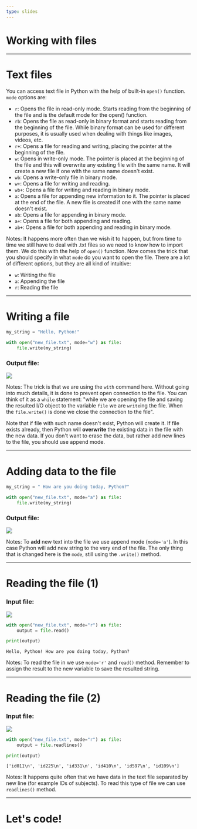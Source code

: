 ```yaml
---
type: slides
---
```


# Working with files

---

# Text files

You can access text file in Python with the help of built-in `open()` function. `mode` options are:

* `r`: Opens the file in read-only mode. Starts reading from the beginning of the file and is the default mode for the open() function.
* `rb`: Opens the file as read-only in binary format and starts reading from the beginning of the file. While binary format can be used for different purposes, it is usually used when dealing with things like images, videos, etc.
* `r+`: Opens a file for reading and writing, placing the pointer at the beginning of the file.
* `w`: Opens in write-only mode. The pointer is placed at the beginning of the file and this will overwrite any existing file with the same name. It will create a new file if one with the same name doesn't exist.
* `wb`: Opens a write-only file in binary mode.
* `w+`: Opens a file for writing and reading.
* `wb+`: Opens a file for writing and reading in binary mode.
* `a`: Opens a file for appending new information to it. The pointer is placed at the end of the file. A new file is created if one with the same name doesn't exist.
* `ab`: Opens a file for appending in binary mode.
* `a+`: Opens a file for both appending and reading.
* `ab+`: Opens a file for both appending and reading in binary mode.

Notes: It happens more often than we wish it to happen, but from time to time we still have to deal with .txt files so we need to know how to import them. We do this with the help of `open()` function. Now comes the trick that you should specify in what `mode` do you want to open the file. There are a lot of different options, but they are all kind of intuitive:

* `w`: Writing the file
* `a`: Appending the file
* `r`: Reading the file

---

# Writing a file

```python
my_string = "Hello, Python!"

with open("new_file.txt", mode="w") as file:
    file.write(my_string)
```

### Output file:

<img src="io/hello_txt.png"></img>

Notes: The trick is that we are using the `with` command here. Without going into much details, it is done to prevent open connection to the file. You can think of it as a `while` statement: "while we are opening the file and saving the resulted I/O object to the variable `file` we are `write`ing the file. When the `file.write()` is done we close the connection to the file".

Note that if file with such name doesn't exist, Python will create it. If file exists already, then Python will **overwrite** the existing data in the file with the new data. If you don't want to erase the data, but rather add new lines to the file, you should use append mode.

---

# Adding data to the file

```python
my_string = " How are you doing today, Python?"

with open("new_file.txt", mode="a") as file:
    file.write(my_string)
```

### Output file:

<img src="io/hello_txt2.png"></img>

Notes: To **add** new text into the file we use append mode (`mode='a'`). In this case Python will add new string to the very end of the file. The only thing that is changed here is the `mode`, still using the `.write()` method.

---

# Reading the file (1)

### Input file:

<img src="io/hello_txt2.png"></img>

```python
with open("new_file.txt", mode="r") as file:
    output = file.read()

print(output)
```
```out
Hello, Python! How are you doing today, Python?
```

Notes: To read the file in we use `mode='r'` and `read()` method. Remember to assign the result to the new variable to save the resulted string.

---

# Reading the file (2)

### Input file:

<img src="io/hello_txt3.png"></img>

```python
with open("new_file.txt", mode="r") as file:
    output = file.readlines()

print(output)
```
```out
['id011\n', 'id225\n', 'id331\n', 'id410\n', 'id597\n', 'id109\n']
```

Notes: It happens quite often that we have data in the text file separated by new line (for example IDs of subjects). To read this type of file we can use `readlines()` method.

---

#  Let's code!

